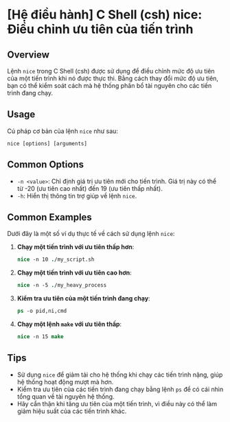 # [Hệ điều hành] C Shell (csh) nice: Điều chỉnh ưu tiên của tiến trình

## Overview
Lệnh `nice` trong C Shell (csh) được sử dụng để điều chỉnh mức độ ưu tiên của một tiến trình khi nó được thực thi. Bằng cách thay đổi mức độ ưu tiên, bạn có thể kiểm soát cách mà hệ thống phân bổ tài nguyên cho các tiến trình đang chạy.

## Usage
Cú pháp cơ bản của lệnh `nice` như sau:
```
nice [options] [arguments]
```

## Common Options
- `-n <value>`: Chỉ định giá trị ưu tiên mới cho tiến trình. Giá trị này có thể từ -20 (ưu tiên cao nhất) đến 19 (ưu tiên thấp nhất).
- `-h`: Hiển thị thông tin trợ giúp về lệnh `nice`.

## Common Examples
Dưới đây là một số ví dụ thực tế về cách sử dụng lệnh `nice`:

1. **Chạy một tiến trình với ưu tiên thấp hơn**:
   ```csh
   nice -n 10 ./my_script.sh
   ```

2. **Chạy một tiến trình với ưu tiên cao hơn**:
   ```csh
   nice -n -5 ./my_heavy_process
   ```

3. **Kiểm tra ưu tiên của một tiến trình đang chạy**:
   ```csh
   ps -o pid,ni,cmd
   ```

4. **Chạy một lệnh `make` với ưu tiên thấp**:
   ```csh
   nice -n 15 make
   ```

## Tips
- Sử dụng `nice` để giảm tải cho hệ thống khi chạy các tiến trình nặng, giúp hệ thống hoạt động mượt mà hơn.
- Kiểm tra ưu tiên của các tiến trình đang chạy bằng lệnh `ps` để có cái nhìn tổng quan về tài nguyên hệ thống.
- Hãy cẩn thận khi tăng ưu tiên của một tiến trình, vì điều này có thể làm giảm hiệu suất của các tiến trình khác.